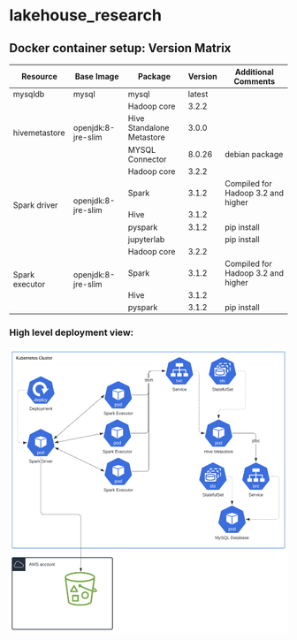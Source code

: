# lakehouse_research


## Docker container setup: Version Matrix
<table>
    <thead>
        <tr>
            <th>Resource</th>
            <th>Base Image</th>
            <th>Package</th>
            <th>Version</th>
            <th>Additional Comments</th>
        </tr>
    </thead>
    <tbody>
        <tr>
            <td>mysqldb</td>
            <td>mysql</td>
            <td>mysql</td>
            <td>latest</td>
            <td></td>
        </tr>
        <tr>
            <td rowspan=3>hivemetastore</td>
            <td rowspan=3>openjdk:8-jre-slim</td>
            <td>Hadoop core</td>
            <td>3.2.2</td>
            <td></td>
        </tr>
        <tr>
            <td>Hive Standalone Metastore</td>
            <td>3.0.0</td>
            <td></td>
        </tr>
        <tr>
            <td>MYSQL Connector</td>
            <td>8.0.26</td>
            <td>debian package</td>
        </tr>
        <tr>
            <td rowspan=5>Spark driver</td>
            <td rowspan=5>openjdk:8-jre-slim</td>
            <td>Hadoop core</td>
            <td>3.2.2</td>
            <td></td>
        </tr>
        <tr>
            <td>Spark</td>
            <td>3.1.2</td>
            <td>Compiled for Hadoop 3.2 and higher</td>
        </tr>
        <tr>
            <td>Hive</td>
            <td>3.1.2</td>
            <td></td>
        </tr>
        <tr>
            <td>pyspark</td>
            <td>3.1.2</td>
            <td>pip install</td>
        </tr> 
        <tr>
            <td>jupyterlab</td>
            <td></td>
            <td>pip install</td>
        </tr>
        <tr>
            <td rowspan=4>Spark executor</td>
            <td rowspan=4>openjdk:8-jre-slim</td>
            <td>Hadoop core</td>
            <td>3.2.2</td>
            <td></td>
        </tr>
        <tr>
            <td>Spark</td>
            <td>3.1.2</td>
            <td>Compiled for Hadoop 3.2 and higher</td>
        </tr>
        <tr>
            <td>Hive</td>
            <td>3.1.2</td>
            <td></td>
        </tr>
        <tr>
            <td>pyspark</td>
            <td>3.1.2</td>
            <td>pip install</td>
        <tr>                                                       
    </tbody>
</table>

### High level deployment view:
![](Deployment_Arch.png)